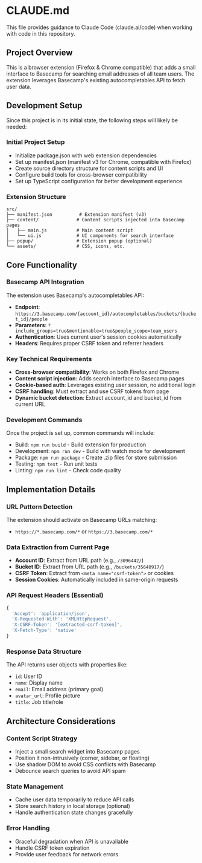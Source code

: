 # CLAUDE.md

This file provides guidance to Claude Code (claude.ai/code) when working with code in this repository.

## Project Overview

This is a browser extension (Firefox & Chrome compatible) that adds a small interface to Basecamp for searching email addresses of all team users. The extension leverages Basecamp's existing autocompletables API to fetch user data.

## Development Setup

Since this project is in its initial state, the following steps will likely be needed:

### Initial Project Setup
- Initialize package.json with web extension dependencies
- Set up manifest.json (manifest v3 for Chrome, compatible with Firefox)
- Create source directory structure for content scripts and UI
- Configure build tools for cross-browser compatibility
- Set up TypeScript configuration for better development experience

### Extension Structure
```
src/
├── manifest.json          # Extension manifest (v3)
├── content/              # Content scripts injected into Basecamp pages
│   ├── main.js           # Main content script
│   └── ui.js             # UI components for search interface
├── popup/                # Extension popup (optional)
└── assets/               # CSS, icons, etc.
```

## Core Functionality

### Basecamp API Integration
The extension uses Basecamp's autocompletables API:
- **Endpoint**: `https://3.basecamp.com/{account_id}/autocompletables/buckets/{bucket_id}/people`
- **Parameters**: `?include_groups=true&mentionable=true&people_scope=team_users`
- **Authentication**: Uses current user's session cookies automatically
- **Headers**: Requires proper CSRF token and referrer headers

### Key Technical Requirements
- **Cross-browser compatibility**: Works on both Firefox and Chrome
- **Content script injection**: Adds search interface to Basecamp pages
- **Cookie-based auth**: Leverages existing user session, no additional login
- **CSRF handling**: Must extract and use CSRF tokens from page
- **Dynamic bucket detection**: Extract account_id and bucket_id from current URL

### Development Commands
Once the project is set up, common commands will include:
- Build: `npm run build` - Build extension for production
- Development: `npm run dev` - Build with watch mode for development
- Package: `npm run package` - Create .zip files for store submission
- Testing: `npm test` - Run unit tests
- Linting: `npm run lint` - Check code quality

## Implementation Details

### URL Pattern Detection
The extension should activate on Basecamp URLs matching:
- `https://*.basecamp.com/*` or `https://3.basecamp.com/*`

### Data Extraction from Current Page
- **Account ID**: Extract from URL path (e.g., `/3096442/`)
- **Bucket ID**: Extract from URL path (e.g., `/buckets/35640917/`)
- **CSRF Token**: Extract from `<meta name="csrf-token">` or cookies
- **Session Cookies**: Automatically included in same-origin requests

### API Request Headers (Essential)
```javascript
{
  'Accept': 'application/json',
  'X-Requested-With': 'XMLHttpRequest',
  'X-CSRF-Token': '[extracted-csrf-token]',
  'X-Fetch-Type': 'native'
}
```

### Response Data Structure
The API returns user objects with properties like:
- `id`: User ID
- `name`: Display name
- `email`: Email address (primary goal)
- `avatar_url`: Profile picture
- `title`: Job title/role

## Architecture Considerations

### Content Script Strategy
- Inject a small search widget into Basecamp pages
- Position it non-intrusively (corner, sidebar, or floating)
- Use shadow DOM to avoid CSS conflicts with Basecamp
- Debounce search queries to avoid API spam

### State Management
- Cache user data temporarily to reduce API calls
- Store search history in local storage (optional)
- Handle authentication state changes gracefully

### Error Handling
- Graceful degradation when API is unavailable
- Handle CSRF token expiration
- Provide user feedback for network errors